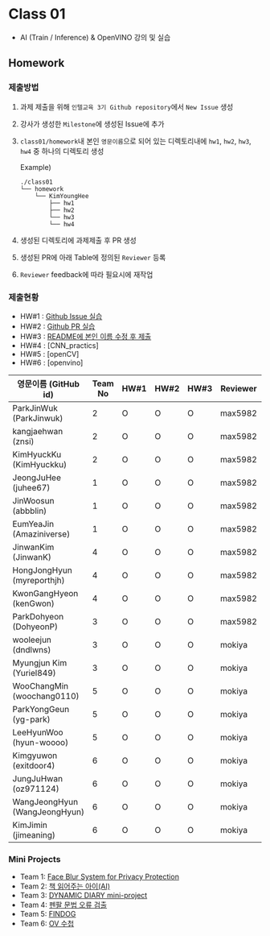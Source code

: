 # Class 01

* AI (Train / Inference) & OpenVINO 강의 및 실습

## Homework

### 제출방법

1. 과제 제출을 위해 `인텔교육 3기 Github repository`에서 `New Issue` 생성

2. 강사가 생성한 `Milestone`에 생성된 Issue에 추가 

3. `class01/homework`내 본인 `영문이름`으로 되어 있는 디렉토리내에 `hw1`, `hw2`, `hw3`, `hw4` 중 하나의 디렉토리 생성

    Example)
    ```
    ./class01
    └── homework
        └── KimYoungHee
            ├── hw1
            ├── hw2
            └── hw3
            └── hw4
    ```

4. 생성된 디렉토리에 과제제출 후 PR 생성

5. 생성된 PR에 아래 Table에 정의된 `Reviewer` 등록

6. `Reviewer` feedback에 따라 필요시에 재작업

### 제출현황

* HW#1 : [Github Issue 실습](https://github.com/kccistc/intel-03/issues/2)
* HW#2 : [Github PR 실습](https://github.com/kccistc/intel-03/issues/3)
* HW#3 : [README에 본인 이름 수정 후 제출](https://github.com/kccistc/intel-03/issues/6)
* HW#4 : [CNN_practics]
* HW#5 : [openCV]
* HW#6 : [openvino]

| 영문이름 (GitHub id)           | Team No | HW#1 | HW#2 | HW#3 | Reviewer | HW#4 | HW#5 | HW#6 | Reviewer |
|-------------------------------|---------|------|------|-------|----------|------|------|-------|----------|
| ParkJinWuk (ParkJinwuk) | 2 | O | O | O | max5982 | O | O | O | J-WBaek |
| kangjaehwan (znsi) | 2 | O | O | O | max5982 | O | O | - | J-WBaek |
| KimHyuckKu (KimHyuckku) | 2 | O | O | O | max5982 | O | O | O | J-WBaek |
| JeongJuHee (juhee67) | 1 | O | O | O | max5982 | O | O | - | J-WBaek |
| JinWoosun (abbblin) | 1 | O | O | O | max5982 | O | - | - | J-WBaek |
| EumYeaJin (Amaziniverse) | 1 | O | O | O | max5982 | O | - | - | J-WBaek |
| JinwanKim (JinwanK) | 4 | O | O | O | max5982 | O | O | O | J-WBaek |
| HongJongHyun (myreporthjh) | 4 | O | O | O | max5982 | O | O | - | J-WBaek |
| KwonGangHyeon (kenGwon) | 4 | O | O | O | max5982 | O | O | - | J-WBaek |
| ParkDohyeon (DohyeonP) | 3 | O | O | O | max5982 | O | O | - | J-WBaek |
| wooleejun (dndlwns) | 3 | O | O | O | mokiya | O | - | - | J-WBaek |
| Myungjun Kim (Yuriel849) | 3 | O | O | O | mokiya | O | O | O | J-WBaek |
| WooChangMin (woochang0110) | 5 | O | O | O | mokiya | O | O | - | J-WBaek |
| ParkYongGeun (yg-park) | 5 | O | O | O | mokiya | O | O | - | J-WBaek |
| LeeHyunWoo (hyun-woooo) | 5 | O | O | O |mokiya | O | O | O | J-WBaek |
| Kimgyuwon (exitdoor4) | 6 | O | O | O | mokiya | O | O | - | J-WBaek |
| JungJuHwan (oz971124) | 6 | O | O | O | mokiya | O | O | - | J-WBaek |
| WangJeongHyun (WangJeongHyun) | 6 | O | O | O | mokiya | O | O | - | J-WBaek |
| KimJimin (jimeaning) | 6 | O | O | O | mokiya | O | O | - | J-WBaek |

### Mini Projects

* Team 1: [Face Blur System for Privacy Protection](./mini-project/team1)
* Team 2: [책 읽어주는 아이(AI)](./mini-project/team2)
* Team 3: [DYNAMIC DIARY mini-project](./mini-project/team3)
* Team 4: [펜팔 문법 오류 검출](./mini-project/team4)
* Team 5: [FINDOG](./mini-project/team5)
* Team 6: [OV 수첩](./mini-project/team6)

